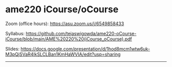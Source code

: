 # ame220 iCourse/oCourse

Zoom (office hours): https://asu.zoom.us/j/6549858433

Syllabus: https://github.com/tejaswigowda/ame220-oCourse-iCourse/blob/main/AME%20220%20(iCourse_oCourse).pdf

Slides: https://docs.google.com/presentation/d/1hod8mcm1wtw6uk-M3pQjSVaR4lkSLCLBan1KmHaWVIA/edit?usp=sharing


------
